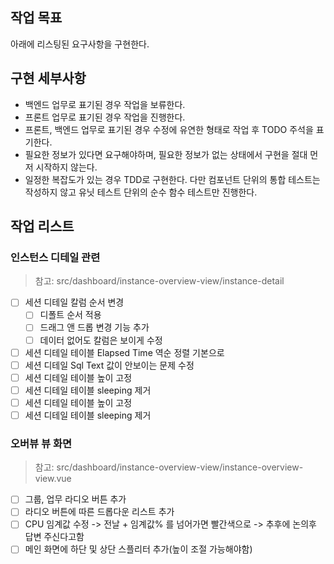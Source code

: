 ## 작업 목표

아래에 리스팅된 요구사항을 구현한다.

## 구현 세부사항
- 백엔드 업무로 표기된 경우 작업을 보류한다.
- 프론트 업무로 표기된 경우 작업을 진행한다.
- 프론트, 백엔드 업무로 표기된 경우 수정에 유연한 형태로 작업 후 TODO 주석을 표기한다.
- 필요한 정보가 있다면 요구해야하며, 필요한 정보가 없는 상태에서 구현을 절대 먼저 시작하지 않는다.
- 일정한 복잡도가 있는 경우 TDD로 구현한다. 다만 컴포넌트 단위의 통합 테스트는 작성하지 않고 유닛 테스트 단위의 순수 함수 테스트만 진행한다.

## 작업 리스트
### 인스턴스 디테일 관련
> 참고: src/dashboard/instance-overview-view/instance-detail
- [ ] 세션 디테일 칼럼 순서 변경
  - [ ] 디폴트 순서 적용
  - [ ] 드래그 앤 드롭 변경 기능 추가
  - [ ] 데이터 없어도 칼럼은 보이게 수정
- [ ] 세션 디테일 테이블 Elapsed Time 역순 정렬 기본으로
- [ ] 세션 디테일 Sql Text 값이 안보이는 문제 수정
- [ ] 세션 디테일 테이블 높이 고정
- [ ] 세션 디테일 테이블 sleeping 제거
- [ ] 세션 디테일 테이블 높이 고정
- [ ] 세션 디테일 테이블 sleeping 제거

### 오버뷰 뷰 화면
> 참고: src/dashboard/instance-overview-view/instance-overview-view.vue
- [ ] 그룹, 업무 라디오 버튼 추가
- [ ] 라디오 버튼에 따른 드롭다운 리스트 추가
- [ ] CPU 임계값 수정 -> 전날 + 임계값% 를 넘어가면 빨간색으로 -> 추후에 논의후 답변 주신다고함
- [ ] 메인 화면에 하단 및 상단 스플리터 추가(높이 조절 가능해야함)
